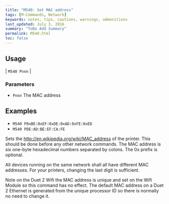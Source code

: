```yaml
---
title: "M540: Set MAC address" 
tags: [M-Commands, Network]
keywords: notes, tips, cautions, warnings, admonitions
last_updated: July 3, 2016
summary: "ToDo Add Summary"
permalink: M540.html
toc: false
---
```


## Usage ##

| `M540 Pnnn` | 

### Parameters ###

+ `Pnnn` The MAC address

## Examples ##

+ `M540 P0xBE:0xEF:0xDE:0xAD:0xFE:0xED`
+ `M540 PDE:AD:BE:EF:CA:FE`

Sets the http://en.wikipedia.org/wiki/MAC_address of the printer. This should be done before any other network commands. The MAC address is six one-byte hexadecimal numbers separated by colons. The 0x prefix is optional.

All devices running on the same network shall all have different MAC addresses. For your printers, changing the last digit is sufficient.

Note on the Duet 2 Wifi the MAC address is unique and set on the Wifi Module so this command has no effect. The default MAC address on a Duet 2 Ethernet is generated from the unique processor ID so there is normally no need to change it.
